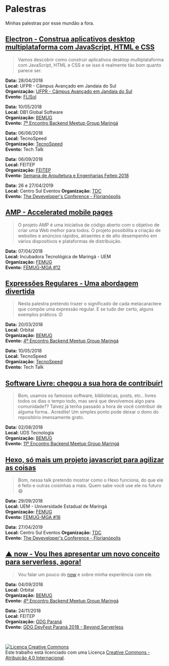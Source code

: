 # Palestras
Minhas palestras por esse mundão a fora.

[Electron - Construa aplicativos desktop multiplataforma com JavaScript, HTML e CSS](https://docs.google.com/presentation/d/16fBGVzqy7EtUTE7G8bFyp7h54yvIhQwiW_bh4TEb68k/edit?usp=sharing)
----

> Vamos descobrir como construir aplicativos desktop multiplataforma com JavaScript, HTML e CSS e se isso é realmente tão bom quanto parece ser.

**Data:**  28/04/2018  
**Local:** UFPR - Câmpus Avançado em Jandaia do Sul  
**Organização:** [UFPR - Câmpus Avançado em Jandaia do Sul](http://www.jandaiadosul.ufpr.br/)  
**Evento:** [FLISol](http://www.flisoljs.info/)

**Data:**  10/05/2018  
**Local:** DB1 Global Software  
**Organização:** [BEMUG](https://github.com/bemugmga)  
**Evento:** [7º Encontro Backend Meetup Group Maringá](https://www.meetup.com/pt-BR/developerparana/events/250133057/)

**Data:**  06/06/2018  
**Local:** TecnoSpeed  
**Organização:** [TecnoSpeed](http://tecnospeed.com.br)  
**Evento:** Tech Talk

**Data:**  06/09/2018  
**Local:** FEITEP  
**Organização:** [FEITEP](http://www.feitep.edu.br)  
**Evento:** [Semana de Arquitetura e Engenharias Feitep 2018](https://www.facebook.com/events/223131065002550/)

**Data:**  26 e 27/04/2019  
**Local:** Centro Sul Eventos 
**Organização:** [TDC](http://thedevconf.com.br)  
**Evento:** [The Deveveloper's Conference - Florianópolis](http://thedevconf.com.br/tdc/2019/florianopolis/trilhas)

[AMP - Accelerated mobile pages](https://docs.google.com/presentation/d/10N5rdemoXsjKjcJ_7BiTyFkNCSzWPSUX3vDW9ulY-BA/edit?usp=sharing)
----

> O projeto AMP é uma iniciativa de código aberto com o objetivo de criar uma Web melhor para todos. O projeto possibilita a criação de websites e anúncios rápidos, atraentes e de alto desempenho em vários dispositivos e plataformas de distribuição.

**Data:**  07/04/2018  
**Local:** Incubadora Tecnológica de Maringá - UEM  
**Organização:** [FEMUG](https://github.com/femugmga)  
**Evento:** [FEMUG-MGA #12](https://www.meetup.com/pt-BR/femugmga/events/249121506/)  

[Expressões Regulares - Uma abordagem divertida](https://docs.google.com/presentation/d/11ncOrDuzaaAGOny-7qdbm-MzodFwsZa70ap0TPIMd9M/edit?usp=sharing)
----

> Nesta palestra pretendo trazer o significado de cada metacaractere que compõe uma expressão regular. E se tudo der certo, alguns exemplos práticos :D

**Data:**  20/03/2018  
**Local:** Orbital  
**Organização:** [BEMUG](https://github.com/bemugmga)  
**Evento:** [4º Encontro Backend Meetup Group Maringá](https://www.meetup.com/pt-BR/developerparana/events/248627058/)

**Data:**  10/05/2018  
**Local:** TecnoSpeed  
**Organização:** [TecnoSpeed](http://tecnospeed.com.br)  
**Evento:** Tech Talk

[Software Livre: chegou a sua hora de contribuir!](https://docs.google.com/presentation/d/14GJyMmO-uiFbhA4dCIKfUDkEqRk7GPNKrVtEoyukmO0/edit?usp=sharing)
----

> Bom, usamos os famosos software, bibliotecas, posts, etc.. livres todos os dias o tempo todo, mas será que devolvemos algo para comunidade?? Talvez já tenha passado a hora de você contribuir de alguma forma..
> Acredite!
> Um simples ponto pode deixar o dono do repositório imensamente grato.

**Data:**  02/08/2018  
**Local:** UDS Tecnologia  
**Organização:** [BEMUG](https://github.com/bemugmga)  
**Evento:** [11º Encontro Backend Meetup Group Maringá](https://www.meetup.com/pt-BR/developerparana/events/253306850/)

[Hexo, só mais um projeto javascript para agilizar as coisas](https://docs.google.com/presentation/d/15QyzJ1lD8TYPcKNEfBmIrDDhe_OsLTRJtV8TbQzfVrc/edit)
----

> Bom, nessa talk pretendo mostrar como o Hexo funciona, do que ele é feito e outras coisinhas a mais.
> Quem sabe você use ele no futuro 😄

**Data:**  29/09/2018  
**Local:** UEM - Universidade Estadual de Maringá  
**Organização:** [FEMUG](https://github.com/femugmga)  
**Evento:** [FEMUG-MGA #16](https://www.meetup.com/pt-BR/femugmga/events/254492028/)

**Data:**  27/04/2019  
**Local:** Centro Sul Eventos 
**Organização:** [TDC](http://thedevconf.com.br)  
**Evento:** [The Deveveloper's Conference - Florianópolis](http://thedevconf.com.br/tdc/2019/florianopolis/trilhas)

[▲ now - Vou lhes apresentar um novo conceito para serverless, agora!](https://docs.google.com/presentation/d/19wtuEkX2YGNlw5K0-gix5zmd_jHwMmR4x37gukVwVNg/edit?usp=sharing)
----

> Vou falar um pouco do [now](https://zeit.co/now) e sobre minha experiência com ele.

**Data:**  04/09/2018  
**Local:** Orbital  
**Organização:** [BEMUG](https://github.com/bemugmga)  
**Evento:** [4º Encontro Backend Meetup Group Maringá](https://www.meetup.com/pt-BR/developerparana/events/254979519/)

**Data:**  24/11/2018  
**Local:** FEITEP  
**Organização:** [GDG Paraná](https://www.facebook.com/gdgparana/)  
**Evento:** [GDG DevFest Paraná 2018 - Beyond Serverless](https://www.meetup.com/pt-BR/GDG-Maringa/events/251472656/)

<br>

<a rel="license" href="http://creativecommons.org/licenses/by/4.0/"><img alt="Licença Creative Commons" style="border-width:0" src="https://i.creativecommons.org/l/by/4.0/88x31.png" /></a><br />Este trabalho está licenciado com uma Licença <a rel="license" href="http://creativecommons.org/licenses/by/4.0/">Creative Commons - Atribuição  4.0 Internacional</a>.
